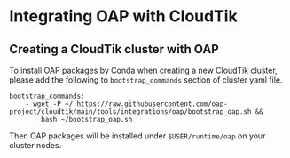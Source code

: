 # Integrating OAP with CloudTik

## Creating a CloudTik cluster with OAP 

To install OAP packages by Conda when creating a new CloudTik cluster, please add the following to `bootstrap_commands` section of cluster yaml file.

```buildoutcfg
bootstrap_commands:
    - wget -P ~/ https://raw.githubusercontent.com/oap-project/cloudtik/main/tools/integrations/oap/bootstrap_oap.sh &&
        bash ~/bootstrap_oap.sh
```

Then OAP packages will be installed under `$USER/runtime/oap` on your cluster nodes.
